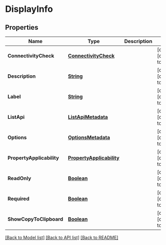 # DisplayInfo
## Properties

Name | Type | Description | Notes
------------ | ------------- | ------------- | -------------
**ConnectivityCheck** | [**ConnectivityCheck**](ConnectivityCheck.md) |  | [optional] [default to null]
**Description** | [**String**](string.md) |  | [optional] [default to null]
**Label** | [**String**](string.md) |  | [optional] [default to null]
**ListApi** | [**ListApiMetadata**](ListApiMetadata.md) |  | [optional] [default to null]
**Options** | [**OptionsMetadata**](OptionsMetadata.md) |  | [optional] [default to null]
**PropertyApplicability** | [**PropertyApplicability**](PropertyApplicability.md) |  | [optional] [default to null]
**ReadOnly** | [**Boolean**](boolean.md) |  | [optional] [default to null]
**Required** | [**Boolean**](boolean.md) |  | [optional] [default to null]
**ShowCopyToClipboard** | [**Boolean**](boolean.md) |  | [optional] [default to null]

[[Back to Model list]](../README.md#documentation-for-models) [[Back to API list]](../README.md#documentation-for-api-endpoints) [[Back to README]](../README.md)

